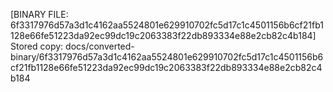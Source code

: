 [BINARY FILE: 6f3317976d57a3d1c4162aa5524801e629910702fc5d17c1c4501156b6cf21fb1128e66fe51223da92ec99dc19c2063383f22db893334e88e2cb82c4b184]
Stored copy: docs/converted-binary/6f3317976d57a3d1c4162aa5524801e629910702fc5d17c1c4501156b6cf21fb1128e66fe51223da92ec99dc19c2063383f22db893334e88e2cb82c4b184
